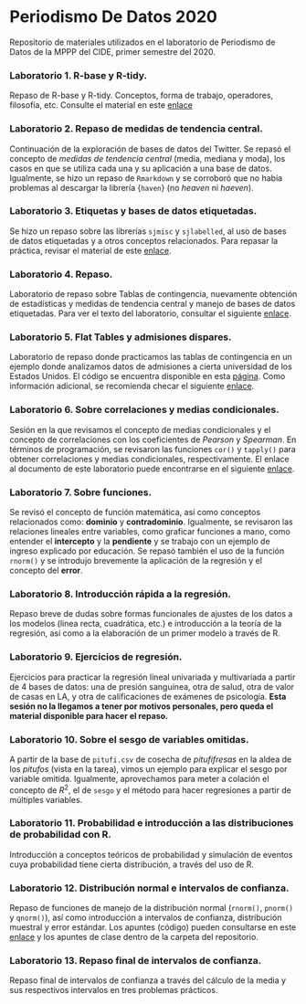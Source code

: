 # Periodismo De Datos 2020

Repositorio de materiales utilizados en el laboratorio de Periodismo de Datos de la MPPP del CIDE, primer semestre del 2020.

### Laboratorio 1. R-base y R-tidy.

Repaso de R-base y R-tidy. Conceptos, forma de trabajo, operadores, filosofía, etc. Consulte el material en este [enlace](https://rpubs.com/Juve_Campos/rtidyrbase)

### Laboratorio 2. Repaso de medidas de tendencia central.

Continuación de la exploración de bases de datos del Twitter. Se repasó el concepto de _medidas de tendencia central_ (media, mediana y moda), los casos en que se utiliza cada una y su aplicación a una base de datos. Igualmente, se hizo un repaso de `Rmarkdown` y se corroboró que no había problemas al descargar la librería {`haven`} (no _heaven_ ni _haeven_).

### Laboratorio 3. Etiquetas y bases de datos etiquetadas.

Se hizo un repaso sobre las librerías `sjmisc` y `sjlabelled`, al uso de bases de datos etiquetadas y a otros conceptos relacionados. Para repasar la práctica, revisar el material de este [enlace](https://rpubs.com/Juve_Campos/labeledData).

### Laboratorio 4. Repaso.

Laboratorio de repaso sobre Tablas de contingencia, nuevamente obtención de estadísticas y medidas de tendencia central y manejo de bases de datos etiquetadas. Para ver el texto del laboratorio, consultar el siguiente [enlace](https://rpubs.com/Juve_Campos/sesion4labPdD).

### Laboratorio 5. Flat Tables y admisiones dispares.

Laboratorio de repaso donde practicamos las tablas de contingencia en un ejemplo donde analizamos datos de admisiones a cierta universidad de los Estados Unidos. El código se encuentra disponible en esta [página](https://rpubs.com/Juve_Campos/sesion5pdd2020). Como información adicional, se recomienda checar el siguiente [enlace](https://medium.com/@dexter.shawn/how-uc-berkeley-almost-got-sued-because-of-lying-data-aaa5d641f571).

### Laboratorio 6. Sobre correlaciones y medias condicionales.

Sesión en la que revisamos el concepto de medias condicionales y el concepto de correlaciones con los coeficientes de _Pearson_ y _Spearman_. En términos de programación, se revisaron las funciones `cor()` y `tapply()` para obtener correlaciones y medias condicionales, respectivamente. El enlace al documento de este laboratorio puede encontrarse en el siguiente [enlace](https://rpubs.com/Juve_Campos/sesion6pdd2020).

### Laboratorio 7. Sobre funciones.

Se revisó el concepto de función matemática, así como conceptos relacionados como: **dominio** y **contradominio**. Igualmente, se revisaron las relaciones lineales entre variables, como graficar funciones a mano, como entender el **intercepto** y la **pendiente** y se trabajo con un ejemplo de ingreso explicado por educación. Se repasó también el uso de la función `rnorm()` y se introdujo brevemente la aplicación de la regresión y el concepto del **error**.

### Laboratorio 8. Introducción rápida a la regresión.

Repaso breve de dudas sobre formas funcionales de ajustes de los datos a los modelos (linea recta, cuadrática, etc.) e introducción a la teoría de la regresión, así como a la elaboración de un primer modelo a través de R.

### Laboratorio 9. Ejercicios de regresión.

Ejercicios para practicar la regresión lineal univariada y multivariada a partir de 4 bases de datos: una de presión sanguínea, otra de salud, otra de valor de casas en LA, y otra de calificaciones de exámenes de psicología. **Esta sesión no la llegamos a tener por motivos personales, pero queda el material disponible para hacer el repaso.**

### Laboratorio 10. Sobre el sesgo de variables omitidas.

A partir de la base de `pitufi.csv` de cosecha de _pitufifresas_ en la aldea de los _pitufos_ (vista en la tarea), vimos un ejemplo para explicar el sesgo por variable omitida. Igualmente, aprovechamos para meter a colación el concepto de $R^2$, el de `sesgo` y el método para hacer regresiones a partir de múltiples variables.

### Laboratorio 11. Probabilidad e introducción a las distribuciones de probabilidad con R.

Introducción a conceptos teóricos de probabilidad y simulación de eventos cuya probabilidad tiene cierta distribución, a través del uso de R.

### Laboratorio 12. Distribución normal e intervalos de confianza.

Repaso de funciones de manejo de la distribución normal (`rnorm()`, `pnorm()` y `qnorm()`), así como introducción a intervalos de confianza, distribución muestral y error estándar. Los apuntes (código) pueden consultarse en este [enlace](https://rpubs.com/Juve_Campos/Sesion12LaboratorioPdd20202) y los apuntes de clase dentro de la carpeta del repositorio.

### Laboratorio 13. Repaso final de intervalos de confianza.

Repaso final de intervalos de confianza a través del cálculo de la media y sus respectivos intervalos en tres problemas prácticos.
